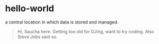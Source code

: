 # hello-world
a central location in which data is stored and managed.
>Hi, Saucha here. Getting too old for DJing, want to try coding. Also Steve Jobs said so.
